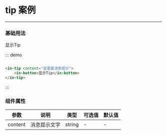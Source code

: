 # tip 案例
---
### 基础用法

<div class="demo-block">
    <in-tip content="这里是消息提示">
        <in-button>显示Tip</in-button>
    </in-tip>
</div>

::: demo
``` html

<in-tip content="这里是消息提示">
    <in-button>显示Tip</in-button>
</in-tip>

```
:::

### 组件属性
|参数|说明|类型|可选值|默认值|
|---|---|---|---|---|
| content | 消息提示文字 | string | - | - |